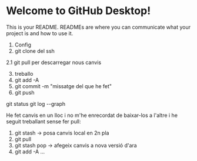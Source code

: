 # Welcome to GitHub Desktop!

This is your README. READMEs are where you can communicate what your project is and how to use it.

1. Config
2. git clone del ssh

2.1 git pull per descarregar nous canvis

3. treballo
4. git add -A
5. git commit -m "missatge del que he fet"
6. git push

  git status 
  git log --graph

He fet canvis en un lloc i no m'he enrecordat de baixar-los a l'altre i he seguit treballant sense fer pull:

1. git stash -> posa canvis local en 2n pla
2. git pull
3. git stash pop -> afegeix canvis a nova versió d'ara
4. git add -A
...

